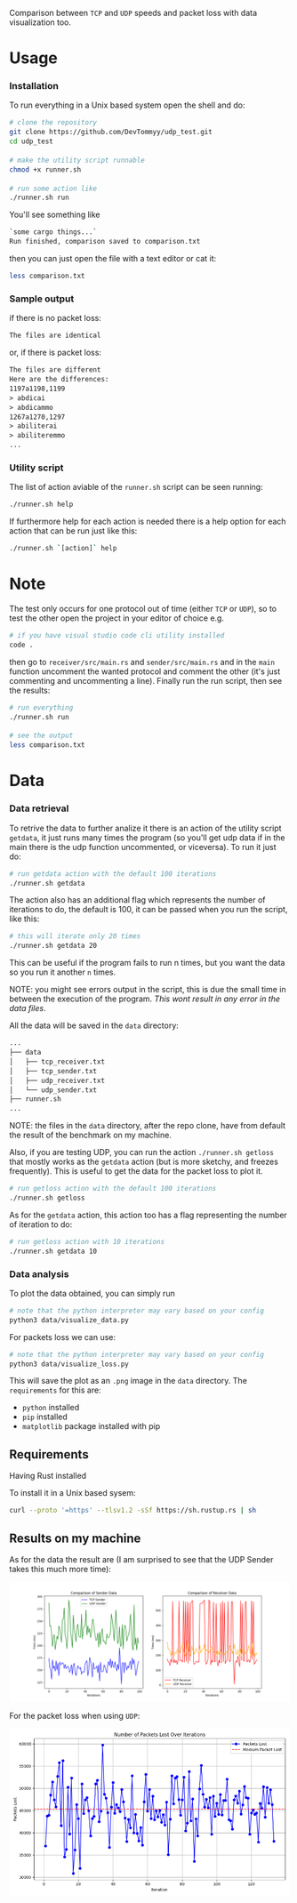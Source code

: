 Comparison between `TCP` and `UDP` speeds and packet loss with data visualization too.

# Usage

### Installation

To run everything in a Unix based system open the shell and do:

```bash
# clone the repository
git clone https://github.com/DevTommyy/udp_test.git
cd udp_test

# make the utility script runnable
chmod +x runner.sh

# run some action like
./runner.sh run
```

You'll see something like

```txt
`some cargo things...`
Run finished, comparison saved to comparison.txt
```

then you can just open the file with a text editor or cat it:

```bash
less comparison.txt
```

### Sample output

if there is no packet loss:

```txt
The files are identical
```

or, if there is packet loss:

```txt
The files are different
Here are the differences:
1197a1198,1199
> abdicai
> abdicammo
1267a1270,1297
> abiliterai
> abiliteremmo
...

```

### Utility script

The list of action aviable of the `runner.sh` script can be seen running:

```bash
./runner.sh help
```

If furthermore help for each action is needed there is a help option for each action that can be run just like this:

```bash
./runner.sh `[action]` help
```

# Note

The test only occurs for one protocol out of time (either `TCP` or `UDP`), so to test the other open the project in your editor of choice
e.g.

```bash
# if you have visual studio code cli utility installed
code .
```

then go to `receiver/src/main.rs` and `sender/src/main.rs` and in the `main` function uncomment the wanted protocol and comment the other (it's just commenting and uncommenting a line).
Finally run the run script, then see the results:

```bash
# run everything
./runner.sh run

# see the output
less comparison.txt
```

# Data

### Data retrieval

To retrive the data to further analize it there is an action of the utility script `getdata`, it just runs many times the program (so you'll get udp data if in the main there is the udp function uncommented, or viceversa).
To run it just do:

```bash
# run getdata action with the default 100 iterations
./runner.sh getdata
```

The action also has an additional flag which represents the number of iterations to do, the default is 100, it can be passed when you run the script, like this:

```bash
# this will iterate only 20 times
./runner.sh getdata 20
```

This can be useful if the program fails to run n times, but you want the data so you run it another `n` times.

NOTE: you might see errors output in the script, this is due the small time in between the execution of the program.
_This wont result in any error in the data files_.

All the data will be saved in the `data` directory:

```txt
...
├── data
│   ├── tcp_receiver.txt
│   ├── tcp_sender.txt
│   ├── udp_receiver.txt
│   └── udp_sender.txt
├── runner.sh
...
```

NOTE: the files in the `data` directory, after the repo clone, have from default the result of the benchmark on my machine.

Also, if you are testing UDP, you can run the action `./runner.sh getloss` that mostly works as the `getdata` action (but is more sketchy, and freezes frequently). This is useful to get the data for the packet loss to plot it.

```bash
# run getloss action with the default 100 iterations
./runner.sh getloss
```

As for the `getdata` action, this action too has a flag representing the number of iteration to do:

```bash
# run getloss action with 10 iterations
./runner.sh getdata 10
```

### Data analysis

To plot the data obtained, you can simply run

```bash
# note that the python interpreter may vary based on your config
python3 data/visualize_data.py
```

For packets loss we can use:

```bash
# note that the python interpreter may vary based on your config
python3 data/visualize_loss.py
```

This will save the plot as an `.png` image in the `data` directory.
The `requirements` for this are:

- `python` installed
- `pip` installed
- `matplotlib` package installed with pip

## Requirements

Having Rust installed

To install it in a Unix based sysem:

```bash
curl --proto '=https' --tlsv1.2 -sSf https://sh.rustup.rs | sh

```

## Results on my machine

As for the data the result are (I am surprised to see that the UDP Sender takes this much more time):

![Image Alt Text](./data/data_plot.png)

For the packet loss when using `UDP`:

![Image Alt Text](./data/loss_plot.png)
